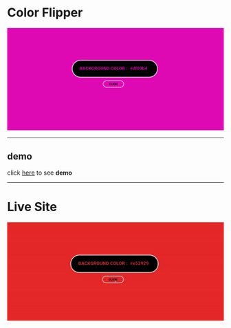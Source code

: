 # **Color Flipper**

[![color-flipper](color-flipper.png)](https://saharmhi.github.io/color-flipper/)

---

## demo

click [here](https://saharmhi.github.io/color-flipper/) to see **demo**

---

# Live Site

[![Demo CountPages alpha](demo.gif)](https://saharmhi.github.io/color-flipper/)

